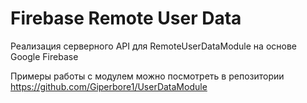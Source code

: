 Firebase Remote User Data
=======
Реализация серверного API для RemoteUserDataModule на основе Google Firebase

Примеры работы с модулем можно посмотреть в репозитории https://github.com/Giperbore1/UserDataModule